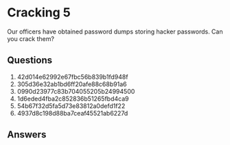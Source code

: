 # Cracking 5
Our officers have obtained password dumps storing hacker passwords. Can you crack them?

## Questions
1. 42d014e62992e67fbc56b839b1fd948f
2. 305d36e32ab1bd6ff20afe88c68b91a6
3. 0990d23977c83b704055205b24994500
4. 1d6eded4fba2c852836b51265fbd4ca9
5. 54b67f32d5fa5d73e83812a0defd1f22
6. 4937d8c198d88ba7ceaf45521ab6227d

## Answers
